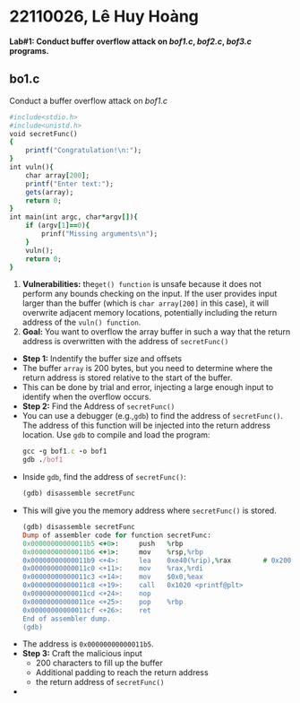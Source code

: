 # 22110026, Lê Huy Hoàng
**Lab#1: Conduct buffer overflow attack on _bof1.c_, _bof2.c_, _bof3.c_ programs.**
## bo1.c
Conduct a buffer overflow attack on _bof1.c_ 
```ruby
#include<stdio.h>
#include<unistd.h>
void secretFunc()
{
    printf("Congratulation!\n:");
}
int vuln(){
    char array[200];
    printf("Enter text:");
    gets(array);
    return 0;
}
int main(int argc, char*argv[]){
    if (argv[1]==0){
        prinf("Missing arguments\n");
    }
    vuln();
    return 0;
}
```
1. **Vulnerabilities:** the`get() function` is unsafe because it does not perform any bounds checking on the input. If the user provides input larger than the buffer (which is `char array[200]` in this case), it will overwrite adjacent memory locations, potentially including the return address of the `vuln() function`.
2. **Goal:** You want to overflow the array buffer in such a way that the return address is overwritten with the address of `secretFunc()`
 - **Step 1:** Indentify the buffer size and offsets
  - The buffer `array` is 200 bytes, but you need to determine where the return address is stored relative to the start of the buffer.
  - This can be done by trial and error, injecting a large enough input to identify when the overflow occurs.
 - **Step 2:** Find the Address of `secretFunc()`
  - You can use a debugger (e.g.,`gdb`) to find the address of `secretFunc()`. The address of this function will be injected into the return address location. Use `gdb` to compile and load the program:
    ```ruby
    gcc -g bof1.c -o bof1
    gdb ./bof1
    ```
  - Inside `gdb`, find the address of `secretFunc()`:
    ```ruby
    (gdb) disassemble secretFunc
    ```
  - This will give you the memory address where `secretFunc()` is stored.
    ```ruby
    (gdb) disassemble secretFunc
    Dump of assembler code for function secretFunc:
    0x00000000000011b5 <+0>:     push   %rbp
    0x00000000000011b6 <+1>:     mov    %rsp,%rbp
    0x00000000000011b9 <+4>:     lea    0xe40(%rip),%rax        # 0x2000
    0x00000000000011c0 <+11>:    mov    %rax,%rdi
    0x00000000000011c3 <+14>:    mov    $0x0,%eax
    0x00000000000011c8 <+19>:    call   0x1020 <printf@plt>
    0x00000000000011cd <+24>:    nop
    0x00000000000011ce <+25>:    pop    %rbp
    0x00000000000011cf <+26>:    ret
    End of assembler dump.
    (gdb) 
    ```
 - The address is  `0x00000000000011b5`.
 - **Step 3:** Craft the malicious input
   - 200 characters to fill up the buffer
   - Additional padding to reach the return address
   - the return address of `secretFunc()`
 - 
